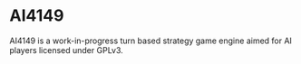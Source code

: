 # AI4149

AI4149 is a work-in-progress turn based strategy game engine aimed for AI players licensed under GPLv3.

